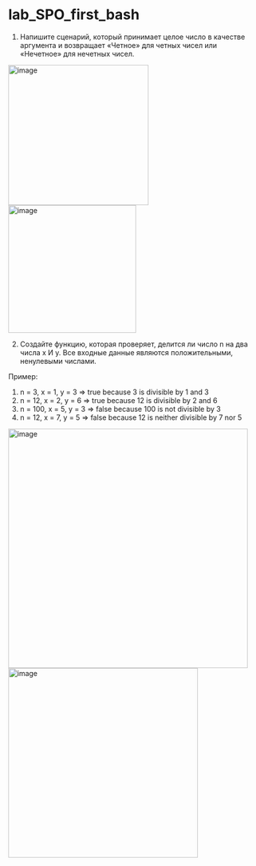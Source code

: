 # lab_SPO_first_bash

1. Напишите сценарий, который принимает целое число в качестве аргумента и возвращает «Четное» для четных чисел или «Нечетное» для нечетных чисел.

<img width="281" alt="image" src="https://github.com/Krutov12/lab_SPO_first_bash/assets/77206997/aaa17dd9-33d8-4d41-9e37-63ce4db5e126">

<img width="256" alt="image" src="https://github.com/Krutov12/lab_SPO_first_bash/assets/77206997/09ef75bb-4296-4e38-adee-45646fc940e2">

2. Создайте функцию, которая проверяет, делится ли число n на два числа x И y. Все входные данные являются положительными, ненулевыми числами.

Пример:
1) n =   3, x = 1, y = 3 =>  true because   3 is divisible by 1 and 3
2) n =  12, x = 2, y = 6 =>  true because  12 is divisible by 2 and 6
3) n = 100, x = 5, y = 3 => false because 100 is not divisible by 3
4) n =  12, x = 7, y = 5 => false because  12 is neither divisible by 7 nor 5
<img width="480" alt="image" src="https://github.com/Krutov12/lab_SPO_first_bash/assets/77206997/8d1f1aec-c229-41c7-a7e8-c5843d6fd466">
<img width="380" alt="image" src="https://github.com/Krutov12/lab_SPO_first_bash/assets/77206997/7626f42f-c931-41d8-9708-f43df219496e">


